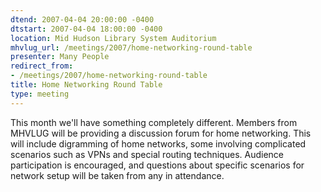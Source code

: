 ```yaml
---
dtend: 2007-04-04 20:00:00 -0400
dtstart: 2007-04-04 18:00:00 -0400
location: Mid Hudson Library System Auditorium
mhvlug_url: /meetings/2007/home-networking-round-table
presenter: Many People
redirect_from:
- /meetings/2007/home-networking-round-table
title: Home Networking Round Table
type: meeting
---
```



This month we'll have something completely different.  Members from MHVLUG will be providing a discussion forum for home networking.  This will include digramming of home networks, some involving complicated scenarios such as VPNs and special routing techniques.  Audience participation is encouraged, and questions about specific scenarios for network setup will be taken from any in attendance.